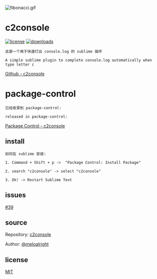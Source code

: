 ![fibonacci.gif](https://user-images.githubusercontent.com/11075892/42141772-d33154de-7ddd-11e8-86dc-a08678e014f0.gif)          
    
     
     
     
# c2console   
[![license](https://img.shields.io/badge/license-MIT-blue.svg)](https://revolunet.mit-license.org/) [![downloads](https://img.shields.io/badge/downloads-300%2B-brightgreen.svg)](https://packagecontrol.io/packages/C2console)     
    
    
   
   
`这是一个用于快速打出 console.log 的 sublime 插件`   
   
`A simple sublime plugin to complete console.log automatically when type letter c`    
    
    
[Github - c2console](https://github.com/meloalright/c2console)
   
   
   
   
# package-control    
   
`已经收录到 package-control:`   
   
`released in package-control:`    
   
[Package Control - c2console](https://packagecontrol.io/packages/C2console)    
   
   
   
   
## install    
   
`如何在 sublime 安装:`   
   
```
1. Command + Shift + p ->  "Package Control: Install Package"

2. search "c2console" -> select "c2console"

3. Ok! -> Restart Sublime Text
```   
   
   
   
## issues       
   
[#39](https://github.com/ihodev/sublime-da-ui/issues/39)     
    
      
## source    
   
Repository: [c2console](https://github.com/meloalright/c2console)      
   
Author: [@meloalright](https://github.com/meloalright)   
   
   
## license   
   
[MIT](https://opensource.org/licenses/MIT)   
